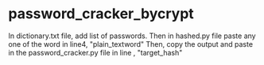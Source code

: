 # password_cracker_bycrypt
In dictionary.txt file, add list of passwords. 
Then in hashed.py file paste any one of the word in line4, "plain_textword"
Then, copy the output and paste in the password_cracker.py file in line , "target_hash"

